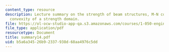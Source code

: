 ```yaml
---
content_type: resource
description: Lecture summary on the strength of beam structures, M-N coupling, and
  convexity of a strength domain.
file: https://ol-ocw-studio-app-qa.s3.amazonaws.com/courses/1-050-engineering-mechanics-i-fall-2007/b5a6a34526b92337938d68aa4976c5dd_summary14.pdf
file_type: application/pdf
resourcetype: Document
title: summary14.pdf
uid: b5a6a345-26b9-2337-938d-68aa4976c5dd
---
```

